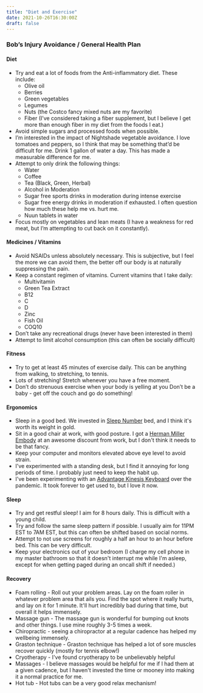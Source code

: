 ```yaml
---
title: "Diet and Exercise"
date: 2021-10-26T16:30:00Z
draft: false
---
```


### Bob’s Injury Avoidance / General Health Plan

#### Diet
* Try and eat a lot of foods from the Anti-inflammatory diet. These include:
  * Olive oil
  * Berries
  * Green vegetables
  * Legumes
  * Nuts (the Costco fancy mixed nuts are my favorite)
  * Fiber (I’ve considered taking a fiber supplement, but I believe I get more than enough fiber in my diet from the foods I
  eat.)
* Avoid simple sugars and processed foods when possible.
* I’m interested in the impact of Nightshade vegetable avoidance. I love tomatoes and peppers, so I think that may be something that’d be difficult for me. Drink 1 gallon of water a day.
This has made a measurable difference for me. 
* Attempt to only drink the following things:
  * Water
  * Coffee
  * Tea (Black, Green, Herbal)
  * Alcohol in Moderation
  * Sugar free sports drinks in moderation during intense exercise 
  * Sugar free energy drinks in moderation if exhausted. I often question how much these help me vs. hurt me. 
  * Nuun tablets in water
* Focus mostly on vegetables and lean meats (I have a weakness for red meat, but I’m attempting to cut back on it constantly).

#### Medicines / Vitamins
* Avoid NSAIDs unless absolutely necessary. This is subjective, but I feel the more we can avoid
them, the better off our body is at naturally suppressing the pain.
* Keep a constant regimen of vitamins. Current vitamins that I take daily:
  * Multivitamin
  * Green Tea Extract
  * B12
  * C
  * D
  * Zinc
  * Fish Oil
  * COQ10
* Don’t take any recreational drugs (never have been interested in them)
* Attempt to limit alcohol consumption (this can often be socially difficult)

#### Fitness
* Try to get at least 45 minutes of exercise daily. This can be anything from walking, to stretching, to tennis.
* Lots of stretching!  Stretch whenever you have a free moment. 
* Don’t do strenuous exercise when your body is yelling at you Don’t be a baby - get off the couch and go do something!

#### Ergonomics
* Sleep in a good bed.  We invested in [Sleep Number](https://www.sleepnumber.com/) bed, and I think it's worth its weight in gold.
* Sit in a good chair at work, with good posture.  I got a [Herman Miller Embody](https://www.hermanmiller.com/products/seating/office-chairs/embody-chairs/) at an awesome discount from work, but I don't think it needs to be that fancy.
* Keep your computer and monitors elevated above eye level to avoid strain.
* I've experimented with a standing desk, but I find it annoying for long periods of time.  I probably just need to keep the habit up.
* I've been experimenting with an [Advantage Kinesis Keyboard](https://kinesis-ergo.com/shop/advantage2/) over the pandemic.  It took forever to get used to, but 
I love it now.

#### Sleep
* Try and get restful sleep!  I aim for 8 hours daily.  This is difficult with a young child.
* Try and follow the same sleep pattern if possible.  I usually aim for 11PM EST to 7AM EST, but this can often be shifted based on social norms.
* Attempt to not use screens for roughly a half an hour to an hour before bed.  This can be very difficult.
* Keep your electronics out of your bedroom (I charge my cell phone in my master bathroom so that it doesn't interrupt me while I'm asleep, except for when getting paged during an oncall shift if needed.)

#### Recovery
* Foam rolling - Roll out your problem areas.  Lay on the foam roller in whatever problem area that ails you.  Find the spot where it really hurts, and lay on it for 1 minute.  It'll hurt incredibly bad during that time, but overall it helps immensely.
* Massage gun - The massage gun is wonderful for bumping out knots and other things.  I use mine roughly 3-5 times a week.
* Chiropractic - seeing a chiropractor at a regular cadence has helped my wellbeing immensely.
* Graston technique - Graston technique has helped a lot of sore muscles recover quickly (mostly for tennis elbow!)
* Cryotherapy - I've found cryotherapy to be unbelievably helpful
* Massages - I believe massages would be helpful for me if I had them at a given cadence, but I haven't invested the time or mooney into making it a normal practice for me.
* Hot tub - Hot tubs can be a very good relax mechanism!
